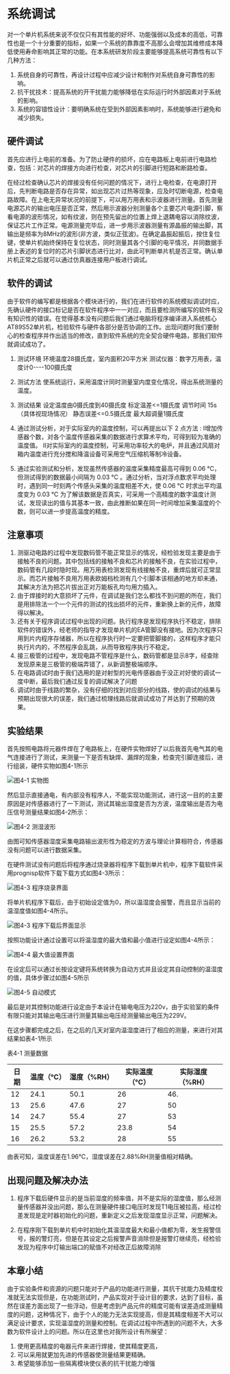 # 系统调试

对一个单片机系统来说不仅仅只有其性能的好坏、功能强弱以及成本的高低，可靠性也是一个十分重要的指标，如果一个系统的靠靠度不高那么会增加其维修成本降低使用寿命影响其正常的功能。在本系统研发阶段主要能够提高系统可靠性有以下几种方法：
1. 系统自身的可靠性，再设计过程中应减少设计和制作对系统自身可靠性的影响。
2. 抗干扰技术：提高系统的开干扰能力能够降低在实际运行时外部因素对于系统的影响。
3. 系统的容错性设计：要明确系统在受到外部因素影响时，系统能够进行避免和减少损失。
## 硬件调试

首先应进行上电前的准备。为了防止硬件的损坏，应在电路板上电前进行电路检查，包括：对芯片的焊接方向进行检查，对芯片的引脚进行短路和断路检查。

在经过检查确认芯片的焊接没有任何问题的情况下，进行上电检查，在电源打开后，先判断电路是否存在异常，如出现芯片过热等现象，应及时切断电源，检查电路故障。在上电无异常状况的前提下，可以用万用表和示波器进行测量。首先测量电源芯片的输出电压是否正常，然后用示波器分别测量各个主要芯片电源引脚，察看电源的波形情况，如有纹波，则在预先留出的位置上焊上退耦电容以消除纹波，保证芯片工作正常。电源测量完毕后，进一步用示波器测量有源晶振的输出脚，其输出是频率为8MHz的波形(非方波，类似正弦波)。在确定晶振起振后，按住复位键，使单片机始终保持在复位状态，同时测量其各个引脚的电平情况，并同数据手册上表述的复位时的芯片引脚状态进行比对，由此可判断单片机是否正常。确认单片机正常之后就可以通过仿真器连接用户板进行调试。

## 软件的调试

由于软件的编写都是根据各个模块进行的，我们在进行软件的系统模拟调试时应，先确认硬件的接口标记是否在软件程序中一一对应，而且要检测所编写的软件有没有知识性的错误。在觉得基本没有问题后我们通过电脑将程序编译进入系统核心AT89S52单片机，检验软件与硬件各部分是否协调的工作。出现问题时我们要耐心的检查程序并作出适当的修改，直到软件系统的完全契合硬件电路，那我们软件就调试成功了。

1. 测试环境
   环境温度28摄氏度，室内面积20平方米
   测试仪器：数字万用表，温度计0----100摄氏度

2. 测试方法
   使系统运行，采用温度计同时测量室内度变化情况，得出系统测量的温度。

3. 测试结果
   设定温度由0摄氏度到40摄氏度
   标定温差<=1摄氏度   调节时间  15s（具体视现场情况）
   静态误差<=0.5摄氏度   最大超调量1摄氏度

4. 通过测试分析，对于实际室内的温度控制，可以再提出以下 2 点方法 :
   Ⅰ增加传感器个数，对各个温度传感器采集的数据进行求算术平均，可得到较为准确的温度值。
   Ⅱ对实际室内的温度控制，可采用功率较大的电炉，并且通过风扇对箱内温度进行充分搅和降温设备可采用空气压缩机等制冷设备。 

5. 通过实验测试和分析，发现虽然传感器的温度采集精度最高可得到 0.06 ℃，但测试得到的数据最小间隔为 0.03 ℃ 。通过分析，当对浮点数求平均处理时，遇到同一时刻两个传感头采集的温度相差不大，使 0.06 ℃ 时求出平均温度变为 0.03 ℃ 为了解该数据是否真实，可采用一个高精度的数字温度计测试，发现读出的值与其基本一致，由此推断如果在同一时间增加采集温度的个数，则可以进一步提高温度的精度。 

    

## 注意事项

1. 测驱动电路的过程中发现数码管不能正常显示的情况，经检验发现主要是由于接触不良的问题。其中包括线的接触不良和芯片的接触不良，在实验过程中，数码管有几段时隐时现。用万用表检测发现有线接触不良，重焊后就可正常显示。而芯片接触不良用万用表欧姆档检测有几个引脚本该相通的地方却未通，其解决方法为把芯片拔出正对万能板孔均匀用力插入。
2. 由于焊接时的大意损坏了元件，在调试是我们怎么都找不到问题的所在，我们是用排除法一个一个元件的测试的找出损坏的元件，重新换上新的元件，故障得以解决。
3. 还有关于程序调试过程中出现的问题。执行程序是发现程序执行不稳定，排除软件的错误外，经老师的指导才发现单片机的EA管脚没有接地。因为次程序只用到片内程序存储器，所以在程序执行时一定要把管脚接的，这样程序才能只执行片内的，不然程序会乱跳，从而导致程序执行不稳定。
4. 接三极管的过程中，发现电路不管程序是什么，数码管都是显示8字，经查除发现原来是三极管的极端弄错了，从新调整极端顺序。
5. 在电路调试时由于我们选用的是对射型的光电传感器由于没正对好使的调试一度中断，最后我们通过反复的调试解决了问题
6. 调试时由于线路的繁杂，没有仔细的找到对应部分的线路，使的调试的结果与预期出现很大的误差，我们通过梳理线路后就调试成功了并达到了预期的效果。

## 实验结果

首先按照电路将元器件焊在了电路板上，在硬件实物焊好了以后我首先电气其的电气连接进行了测试，来测量一下是否有缺焊、漏焊的现象，检查完引脚连接后，进行组装，硬件实物如图4-1所示


![图4-1 实物图](http://my.gunplan.top/static/mfd/401.png)




然后显示直接通电，有内部没有程序人，不能实现功能测试，进行这一目的的主要原因是对传感器进行了一下测试，测试其输出湿度是否为方波，温度输出是否为电压信号测量结果如图4-2所示：

![图4-2 测湿波形](http://my.gunplan.top/static/mfd/402.png)


由图可知传感器湿度采集电路输出波形性为稳定的方波与理论计算相符合，传感器没有问题可以进行数据采集。

在硬件测试没有问题后将程序通过烧录器将程序下载到单片机中，程序下载软件采用prognisp软件下载下载方式如图4-3所示：

![图4-3 程序烧录界面](http://my.gunplan.top/static/mfd/b002.png)

将单片机程序下载后，由于初始设定值为0，所以温湿度会报警，而且显示当前的温湿度值如图4-4所示。

![图4-3 程序下载后界面显示](http://my.gunplan.top/static/mfd/403.png)



按照功能设计通过设置可以将温湿度的最大值和最小值进行设定如图4-4所示：

![图4-4 最大值设置界面](http://my.gunplan.top/static/mfd/404.png)


在设定后可以通过长按设定键将系统转换为自动方式并且设定其自动控制的温湿度的值，具体步骤过如图4-5所示

![图4-5 自动模式](http://my.gunplan.top/static/mfd/b001.png)

最后是对其控制功能进行设定由于本设计在输电电压为220v，由于实验室的条件有限只能对其输出电压进行测量其输出电压经测量输出电压为229V。

在这步骤都完成之后，在之后的几天对室内温湿度进行了相应的测量，来进行对其结果如表4-1所示

表4-1 测量数据

| 日期 | 温度（℃） | 湿度（%RH） | 实际温度（℃） | 实际湿度（%RH） |
| ---- | --------- | ----------- | ------------- | --------------- |
| 12   | 24.1      | 50.1        | 26            | 46.             |
| 13   | 25.6      | 47.6        | 27            | 50              |
| 14   | 24.7      | 55.4        | 27            | 53              |
| 15   | 25.5      | 57.2        | 23.8          | 54              |
| 16   | 26.2      | 53.2        | 28            | 55              |

由表可知，温度误差在1.96℃，湿度误差在2.88%RH测量值相对精确。

## 出现问题及解决办法

1. 程序下载后硬件显示的是当前湿度的频率值，并不是实际的湿度值，那么经测量传感器并没出问题，那么在测量硬件接口电压时发现T1电压被拉高，经过检差发现是定时器初始化的问题，重新定义之后发现湿度显示正常，问题解决。

2. 在程序刚下载到单片机中时初始化其温湿度最大和最小值都为零，发生报警信号，报的警灯亮，但是在其设定之后报警声音消除但是报警灯继续亮，经检验发现为程序中灯输出端口的赋值不对经改正后故障消除

## 本章小结

由于实验条件和资源的问题只能对于产品的功能进行测量，其抗干扰能力及精度校准就无法实现但是，在功能测试时，产品实现对于设计目的要求，达到了目标，虽然在误差方面出现了一些浮动，但是考虑到产品元件的精度可能有误差造成测量精度的问题，这种情况下，由于个人的能力无法实现提高，但是其精度相差不大可以满足设计要求，实现温湿度的测量和控制。在调试过程中所遇到的问题不大，大多数为软件设计上的问题。所以在这里也对我所设计有所展望：

1. 使用更高精度的电器元件来进行焊接，使其精度更高，
2. 可以采用就更加先进的传感器使测量结果更精确。
3. 希望能够添加一些隔离模块使仪表的抗干扰能力增强